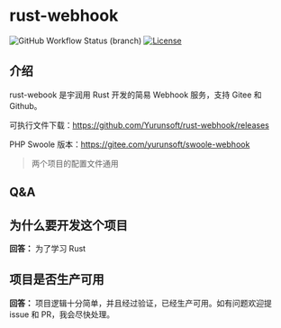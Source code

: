 # rust-webhook

![GitHub Workflow Status (branch)](https://img.shields.io/github/actions/workflow/status/yurunsoft/rust-webhook/test.yml?branch=master)
[![License](https://img.shields.io/badge/license-MIT-brightgreen.svg)](https://github.com/yurunsoft/rust-webhook/blob/master/LICENSE)

## 介绍

rust-webook 是宇润用 Rust 开发的简易 Webhook 服务，支持 Gitee 和 Github。

可执行文件下载：<https://github.com/Yurunsoft/rust-webhook/releases>

PHP Swoole 版本：<https://gitee.com/yurunsoft/swoole-webhook>

> 两个项目的配置文件通用

## Q&A

## 为什么要开发这个项目

**回答：** 为了学习 Rust

## 项目是否生产可用

**回答：** 项目逻辑十分简单，并且经过验证，已经生产可用。如有问题欢迎提 issue 和 PR，我会尽快处理。
